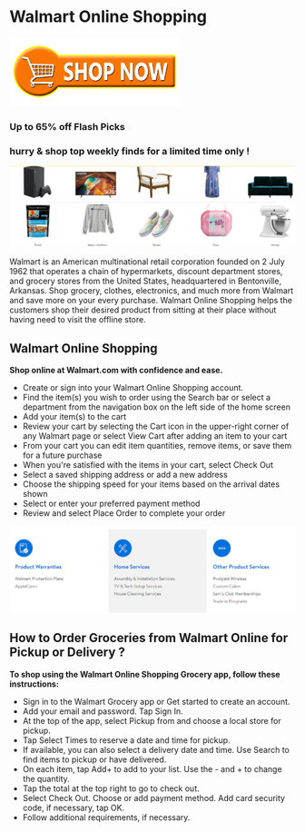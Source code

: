 # Walmart Online Shopping


[![Walmart Online Shopping](shop-now.png)](#)


### Up to 65% off Flash Picks 
### hurry & shop top weekly finds for a limited time only !


[![Walmart Online Shopping](shopping.png)](#)


Walmart is an American multinational retail corporation founded on 2 July 1962 that operates a chain of hypermarkets, discount department stores, and grocery stores from the United States, headquartered in Bentonville, Arkansas. Shop grocery, clothes, electronics, and much more from Walmart and save more on your every purchase. Walmart Online Shopping helps the customers shop their desired product from sitting at their place without having need to visit the offline store.




## Walmart Online Shopping
**Shop online at Walmart.com with confidence and ease.**

* Create or sign into your Walmart Online Shopping account.
* Find the item(s) you wish to order using the Search bar or select a department from the navigation box on the left side of the home screen
* Add your item(s) to the cart
* Review your cart by selecting the Cart icon in the upper-right corner of any Walmart page or select View Cart after adding an item to your cart
* From your cart you can edit item quantities, remove items, or save them for a future purchase
* When you're satisfied with the items in your cart, select Check Out
* Select a saved shipping address or add a new address
* Choose the shipping speed for your items based on the arrival dates shown
* Select or enter your preferred payment method
* Review and select Place Order to complete your order



[![Walmart Online Shopping](wallmart.png)](#)


## How to Order Groceries from Walmart Online for Pickup or Delivery ?
**To shop using the Walmart Online Shopping Grocery app, follow these instructions:**



* Sign in to the Walmart Grocery app or Get started to create an account.
* Add your email and password. Tap Sign In.
* At the top of the app, select Pickup from and choose a local store for pickup.
* Tap Select Times to reserve a date and time for pickup.
* If available, you can also select a delivery date and time. Use Search to find items to pickup or have delivered.
* On each item, tap Add+ to add to your list. Use the - and + to change the quantity.
* Tap the total at the top right to go to check out.
* Select Check Out. Choose or add payment method. Add card security code, if necessary, tap OK.
* Follow additional requirements, if necessary.
